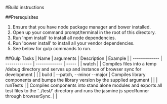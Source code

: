 #Build instructions

##Prerequisites
 1. Ensure that you have node package manager and bower installed.
 2. Open up your command prompt/terminal in the root of this directory.
 3. Run 'npm install' to install all node dependencies.
 4. Run 'bower install' to install all your vendor dependencies.
 5. See below for gulp commands to run.
 
##Gulp Tasks
| Name        | arguments        | Description           | Example  |
| ------------- | ------------- | ------------- | ----- |
| watch |  | Compiles files into a temp /debug directory and serves up and instance of browser sync for development |  |
| build | --patch, --minor --major | Compiles library components and bumps the library version by the supplied argument |  |
| runTests | | Compiles components into stand alone modules and exports all test files to the '../test/' directory and runs the jasmine js specRunner through browserSync. |  |